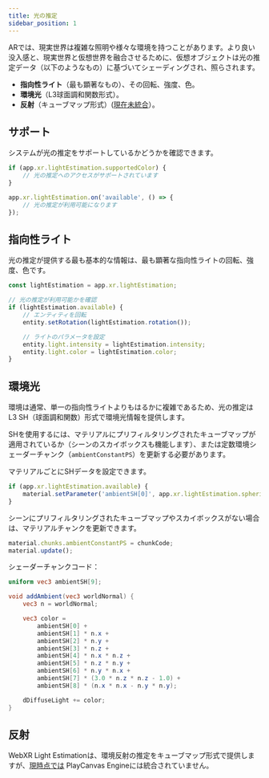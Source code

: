 ```yaml
---
title: 光の推定
sidebar_position: 1
---
```


ARでは、現実世界は複雑な照明や様々な環境を持つことがあります。より良い没入感と、現実世界と仮想世界を融合させるために、仮想オブジェクトは光の推定データ（以下のようなもの）に基づいてシェーディングされ、照らされます。

* **指向性ライト**（最も顕著なもの）、その回転、強度、色。
* **環境光**（L3球面調和関数形式）。
* **反射**（キューブマップ形式）([現在未統合][1]）。

## サポート

システムが光の推定をサポートしているかどうかを確認できます。

```javascript
if (app.xr.lightEstimation.supportedColor) {
    // 光の推定へのアクセスがサポートされています
}

app.xr.lightEstimation.on('available', () => {
    // 光の推定が利用可能になります
});
```

## 指向性ライト

光の推定が提供する最も基本的な情報は、最も顕著な指向性ライトの回転、強度、色です。

```javascript
const lightEstimation = app.xr.lightEstimation;

// 光の推定が利用可能かを確認
if (lightEstimation.available) {
    // エンティティを回転
    entity.setRotation(lightEstimation.rotation());

    // ライトのパラメータを設定
    entity.light.intensity = lightEstimation.intensity;
    entity.light.color = lightEstimation.color;
}
```

## 環境光

環境は通常、単一の指向性ライトよりもはるかに複雑であるため、光の推定はL3 SH（球面調和関数）形式で環境光情報を提供します。

SHを使用するには、マテリアルにプリフィルタリングされたキューブマップが適用されているか（シーンのスカイボックスも機能します）、または定数環境シェーダーチャンク（`ambientConstantPS`）を更新する必要があります。

マテリアルごとにSHデータを設定できます。

```javascript
if (app.xr.lightEstimation.available) {
    material.setParameter('ambientSH[0]', app.xr.lightEstimation.sphericalHarmonics);
}
```

シーンにプリフィルタリングされたキューブマップやスカイボックスがない場合は、マテリアルチャンクを更新できます。

```javascript
material.chunks.ambientConstantPS = chunkCode;
material.update();
```

シェーダーチャンクコード：

```glsl
uniform vec3 ambientSH[9];

void addAmbient(vec3 worldNormal) {
    vec3 n = worldNormal;

    vec3 color =
        ambientSH[0] +
        ambientSH[1] * n.x +
        ambientSH[2] * n.y +
        ambientSH[3] * n.z +
        ambientSH[4] * n.x * n.z +
        ambientSH[5] * n.z * n.y +
        ambientSH[6] * n.y * n.x +
        ambientSH[7] * (3.0 * n.z * n.z - 1.0) +
        ambientSH[8] * (n.x * n.x - n.y * n.y);

    dDiffuseLight += color;
}
```

## 反射

WebXR Light Estimationは、環境反射の推定をキューブマップ形式で提供しますが、[現時点では][1] PlayCanvas Engineには統合されていません。

[1]: https://github.com/playcanvas/engine/issues/6070
